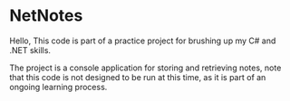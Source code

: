# NetNotes

Hello, This code is part of a practice project for brushing up my C# and .NET skills.

The project is a console application for storing and retrieving notes, note that this code is not designed to be run at this time, as it is part of an ongoing learning process.
